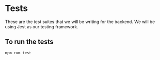 # Tests

These are the test suites that we will be writing for the backend. We will be using Jest as our testing framework.

## To run the tests

```bash
npm run test
```
